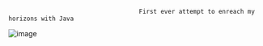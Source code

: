                                         First ever attempt to enreach my horizons with Java
![image](https://github.com/user-attachments/assets/84d44a1b-e3de-4a28-a19c-c0c399ede267)
